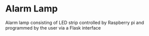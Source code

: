 # Alarm Lamp
Alarm lamp consisting of LED strip controlled by Raspberry pi and programmed by the user via a Flask interface
